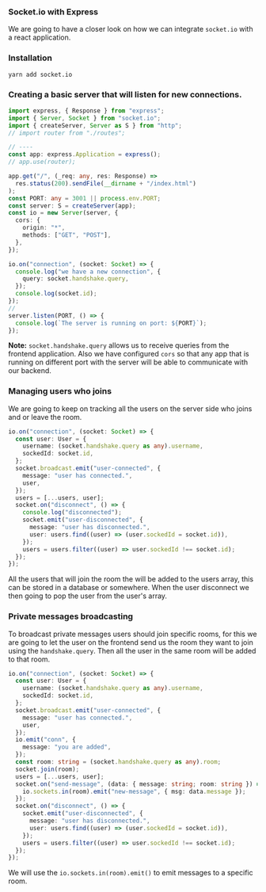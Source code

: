 ### Socket.io with Express

We are going to have a closer look on how we can integrate `socket.io` with a react application.

### Installation

```shell
yarn add socket.io
```

### Creating a basic server that will listen for new connections.

```ts
import express, { Response } from "express";
import { Server, Socket } from "socket.io";
import { createServer, Server as S } from "http";
// import router from "./routes";

// ----
const app: express.Application = express();
// app.use(router);

app.get("/", (_req: any, res: Response) =>
  res.status(200).sendFile(__dirname + "/index.html")
);
const PORT: any = 3001 || process.env.PORT;
const server: S = createServer(app);
const io = new Server(server, {
  cors: {
    origin: "*",
    methods: ["GET", "POST"],
  },
});

io.on("connection", (socket: Socket) => {
  console.log("we have a new connection", {
    query: socket.handshake.query,
  });
  console.log(socket.id);
});
//
server.listen(PORT, () => {
  console.log(`The server is running on port: ${PORT}`);
});
```

**Note:** `socket.handshake.query` allows us to receive queries from the frontend application. Also we have configured `cors` so that any app that is running on different port with the server will be able to communicate with our backend.

### Managing users who joins

We are going to keep on tracking all the users on the server side who joins and or leave the room.

```ts
io.on("connection", (socket: Socket) => {
  const user: User = {
    username: (socket.handshake.query as any).username,
    sockedId: socket.id,
  };
  socket.broadcast.emit("user-connected", {
    message: "user has connected.",
    user,
  });
  users = [...users, user];
  socket.on("disconnect", () => {
    console.log("disconnected");
    socket.emit("user-disconnected", {
      message: "user has disconnected.",
      user: users.find((user) => (user.sockedId = socket.id)),
    });
    users = users.filter((user) => user.sockedId !== socket.id);
  });
});
```

All the users that will join the room the will be added to the users array, this can be stored in a database or somewhere. When the user disconnect we then going to pop the user from the user's array.

### Private messages broadcasting

To broadcast private messages users should join specific rooms, for this we are going to let the user on the frontend send us the room they want to join using the `handshake.query`. Then all the user in the same room will be added to that room.

```ts
io.on("connection", (socket: Socket) => {
  const user: User = {
    username: (socket.handshake.query as any).username,
    sockedId: socket.id,
  };
  socket.broadcast.emit("user-connected", {
    message: "user has connected.",
    user,
  });
  io.emit("conn", {
    message: "you are added",
  });
  const room: string = (socket.handshake.query as any).room;
  socket.join(room);
  users = [...users, user];
  socket.on("send-message", (data: { message: string; room: string }) => {
    io.sockets.in(room).emit("new-message", { msg: data.message });
  });
  socket.on("disconnect", () => {
    socket.emit("user-disconnected", {
      message: "user has disconnected.",
      user: users.find((user) => (user.sockedId = socket.id)),
    });
    users = users.filter((user) => user.sockedId !== socket.id);
  });
});
```

We will use the `io.sockets.in(room).emit()` to emit messages to a specific room.
